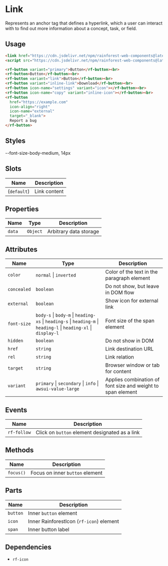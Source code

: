 # Link

Represents an anchor tag that defines a hyperlink, which a user can interact with to find out more information about a concept, task, or field.

## Usage

``` html
<link href="https://cdn.jsdelivr.net/npm/rainforest-web-components@latest/rainforest.css" rel="stylesheet">
<script src="https://cdn.jsdelivr.net/npm/rainforest-web-components@latest/controls/link.js" type="module"></script>
```

``` html
<rf-button variant="primary">Button</rf-button><br>        
<rf-button>Button</rf-button><br> 
<rf-button variant="link">Button</rf-button><br>
<rf-button variant="inline-link">Download</rf-button><br>  
<rf-button icon-name="settings" variant="icon"></rf-button><br>  
<rf-button icon-name="copy" variant="inline-icon"></rf-button><br>  
<rf-button 
  href="https://example.com" 
  icon-align="right" 
  icon-name="external" 
  target="_blank">
  Report a bug
</rf-button>
```

## Styles

--font-size-body-medium, 14px

## Slots

| Name | Description |
| --- | --- |
| (`default`) | Link content |

## Properties

| Name | Type | Description |
| --- | --- | --- |
| `data` | `Object` | Arbitrary data storage |

## Attributes

| Name | Type | Description |
| --- | --- | --- |
| `color` | `normal` \| `inverted` | Color of the text in the paragraph element |
| `concealed` | `boolean` | Do not show, but leave in DOM flow |      
| `external` | `boolean` | Show icon for external link |
| `font-size` | `body-s` \| `body-m` \| `heading-xs` \| `heading-s` \| `heading-m` \| `heading-l` \| `heading-xl` \| `display-l` | Font size of the span element |
| `hidden` | `boolean` | Do not show in DOM |      
| `href` | `string` | Link destination URL |      
| `rel` | `string` | Link relation |
| `target` | `string` | Browser window or tab for content |
| `variant` | `primary` \| `secondary` \| `info` \| `awsui-value-large` | Applies combination of font size and weight to span element |

## Events

| Name | Description |
| --- | --- |
| `rf-follow` | Click on `button` element designated as a link |

## Methods

| Name | Description |
| --- | --- |
| `focus()` | Focus on inner `button` element |

## Parts

| Name | Description |
| --- | --- |
| `button` | Inner `button` element |
| `icon` | Inner RainforestIcon (`rf-icon`) element |
| `span` | Inner button label |

## Dependencies

- `rf-icon`
